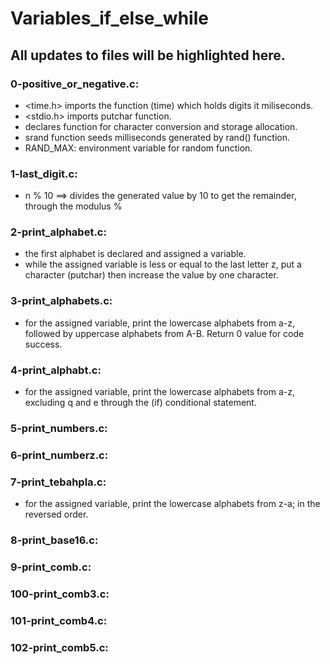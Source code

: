 # Variables_if_else_while
## All updates to files will be highlighted here.

### 0-positive_or_negative.c:

- <time.h> imports the function (time) which holds digits it miliseconds.
- <stdio.h> imports putchar function.
- <stdlib> declares function for character conversion and storage allocation. 
- srand function seeds milliseconds generated  by rand() function.
- RAND_MAX: environment variable for random function.

### 1-last_digit.c: 

- n % 10 ==> divides the generated value by 10 to get the remainder, through the modulus %

### 2-print_alphabet.c:
- the first alphabet is declared and assigned a variable.
- while the assigned variable is less or equal to the last letter z, put a character (putchar)
  then increase the value by one character.

### 3-print_alphabets.c:

- for the assigned variable, print the lowercase alphabets from a-z, followed by uppercase 
  alphabets from A-B. Return 0 value for code success.

### 4-print_alphabt.c:

- for the assigned variable, print the lowercase alphabets from a-z, excluding q and e through
  the (if) conditional statement.

### 5-print_numbers.c:

### 6-print_numberz.c:

### 7-print_tebahpla.c:

- for the assigned variable, print the lowercase alphabets from z-a; in the reversed order.

### 8-print_base16.c:

### 9-print_comb.c:

### 100-print_comb3.c:

### 101-print_comb4.c:

### 102-print_comb5.c:
